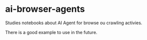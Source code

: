 # ai-browser-agents

Studies notebooks about AI Agent for browse ou crawling activies.

There is a good example to use in the future.
